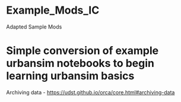 # Example_Mods_IC
Adapted Sample Mods
# Simple conversion of example urbansim notebooks to begin learning urbansim basics

Archiving data - https://udst.github.io/orca/core.html#archiving-data

